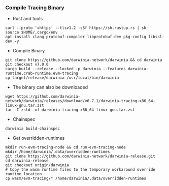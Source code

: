 ### Compile Tracing Binary

- Rust and tools
```
curl --proto '=https' --tlsv1.2 -sSf https://sh.rustup.rs | sh
source $HOME/.cargo/env
apt install clang protobuf-compiler libprotobuf-dev pkg-config libssl-dev -y 
```

- Compile Binary
```
git clone https://github.com/darwinia-network/darwinia && cd darwinia
git checkout v7.0.0
cargo build --release --locked -p darwinia --features darwinia-runtime,crab-runtime,evm-tracing
cp target/release/darwinia /usr/local/bin/darwinia
```

- The binary can also be downloaded 
```
wget https://github.com/darwinia-network/darwinia/releases/download/v6.7.1/darwinia-tracing-x86_64-linux-gnu.tar.zst
tar -I zstd -xf darwinia-tracing-x86_64-linux-gnu.tar.zst
``` 

- Chainspec
```
darwinia build-chainspec
```

- Get overridden-runtimes
```
mkdir run-evm-tracing-node && cd run-evm-tracing-node
mkdir /home/darwinia/.data/overridden-runtimes 
git clone https://github.com/darwinia-network/darwinia-release.git
cd darwinia-release
git checkout origin/darwinia
# Copy the wasm runtime files to the temporary workaround override runtime location 
cp wasm/evm-tracing/* /home/darwinia/.data/overridden-runtimes
```

